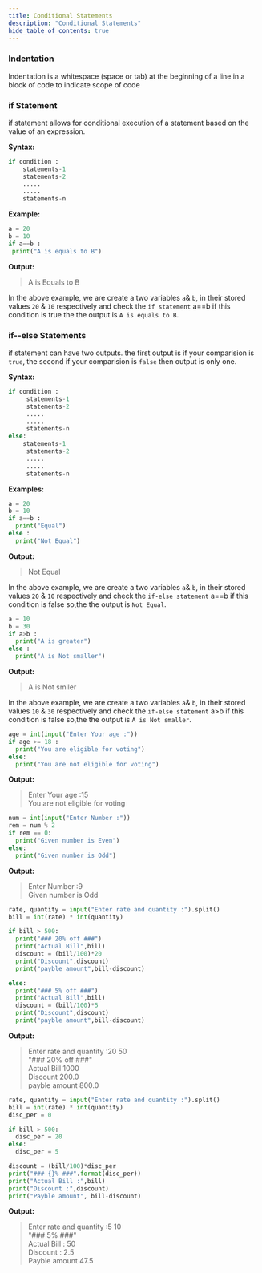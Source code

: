 ```yaml
---
title: Conditional Statements
description: "Conditional Statements"
hide_table_of_contents: true
---
```


### Indentation
Indentation is a whitespace (space or tab) at the beginning of a line in a block of code to indicate scope of code

### if Statement
if statement allows for conditional execution of a statement based on the value of an expression.<br/>

**Syntax:**
 ```python
 if condition :
     statements-1
     statements-2
     .....
     .....
     statements-n
```

**Example:**
```python title="example 1"
a = 20
b = 10 
if a==b :
 print("A is equals to B")
```
 **Output:**
>A is Equals to B

In the above example, we are create a two variables `a`& `b`, in their stored values `20` & `10` respectively and check the `if statement` a==b if this condition is true the the output is `A is equals to B`.

### if--else Statements
if statement can have two outputs. the first output is if your comparision is `true`, the second if your comparision is `false` then output is only one.

**Syntax:**
```python
if condition :
     statements-1
     statements-2
     .....
     .....
     statements-n
else:
    statements-1
     statements-2
     .....
     .....
     statements-n
```

**Examples:**
```python title="example 1"
a = 20
b = 10 
if a==b :
  print("Equal")
else :
  print("Not Equal")
```
  **Output:**
 >Not Equal

In the above example, we are create a two variables `a`& `b`, in their stored values `20` & `10` respectively and check the `if-else statement` a==b if this condition is false so,the the output is `Not Equal`.


```python title="example 2"
a = 10
b = 30
if a>b :
  print("A is greater")
else :
  print("A is Not smaller")
```
**Output:**
>A is Not smller

In the above example, we are create a two variables `a`& `b`, in their stored values `10` & `30` respectively and check the `if-else statement` a>b if this condition is false so,the the output is `A is Not smaller`.


```python title="example 3"
age = int(input("Enter Your age :"))
if age >= 18 :
  print("You are eligible for voting")
else:
  print("You are not eligible for voting")
```
**Output:**
>Enter Your age :15<br/>
>You are not eligible for voting

```python title="example 4"
num = int(input("Enter Number :"))
rem = num % 2
if rem == 0:
  print("Given number is Even")
else:
  print("Given number is Odd")
```
**Output:**
>Enter Number :9<br/>
>Given number is Odd


```python title="example 5"
rate, quantity = input("Enter rate and quantity :").split()
bill = int(rate) * int(quantity)

if bill > 500:
  print("### 20% off ###")
  print("Actual Bill",bill)
  discount = (bill/100)*20
  print("Discount",discount)
  print("payble amount",bill-discount)

else:
  print("### 5% off ###")
  print("Actual Bill",bill)
  discount = (bill/100)*5
  print("Discount",discount)
  print("payble amount",bill-discount)
```
**Output:**
>Enter rate and quantity :20 50<br/>
>"### 20% off ###"<br/>
>Actual Bill 1000<br/>
>Discount 200.0<br/>
>payble amount 800.0


```python title="example 6"
rate, quantity = input("Enter rate and quantity :").split()
bill = int(rate) * int(quantity)
disc_per = 0

if bill > 500:
  disc_per = 20
else:
  disc_per = 5

discount = (bill/100)*disc_per
print("### {}% ###".format(disc_per))
print("Actual Bill :",bill)
print("Discount :",discount)
print("Payble amount", bill-discount)
```
**Output:**
>Enter rate and quantity :5 10<br/>
>"### 5% ###"<br/>
>Actual Bill : 50<br/>
>Discount : 2.5<br/>
>Payble amount 47.5<br/>
